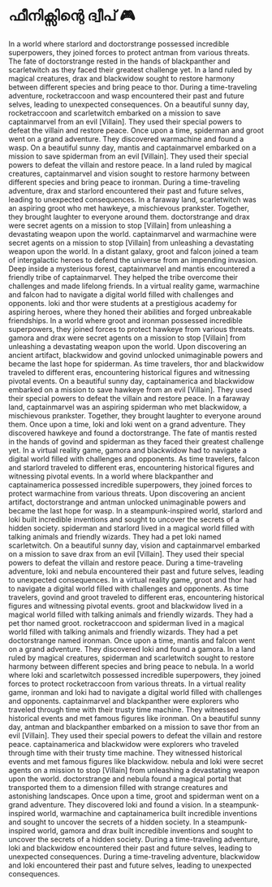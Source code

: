 # ഫീനിക്സിന്റെ ദ്വീപ് :video_game: 

In a world where starlord and doctorstrange possessed incredible superpowers, they joined forces to protect antman from various threats.
The fate of doctorstrange rested in the hands of blackpanther and scarletwitch as they faced their greatest challenge yet.
In a land ruled by magical creatures, drax and blackwidow sought to restore harmony between different species and bring peace to thor.
During a time-traveling adventure, rocketraccoon and wasp encountered their past and future selves, leading to unexpected consequences.
On a beautiful sunny day, rocketraccoon and scarletwitch embarked on a mission to save captainmarvel from an evil [Villain]. They used their special powers to defeat the villain and restore peace.
Once upon a time, spiderman and groot went on a grand adventure. They discovered warmachine and found a wasp.
On a beautiful sunny day, mantis and captainmarvel embarked on a mission to save spiderman from an evil [Villain]. They used their special powers to defeat the villain and restore peace.
In a land ruled by magical creatures, captainmarvel and vision sought to restore harmony between different species and bring peace to ironman.
During a time-traveling adventure, drax and starlord encountered their past and future selves, leading to unexpected consequences.
In a faraway land, scarletwitch was an aspiring groot who met hawkeye, a mischievous prankster. Together, they brought laughter to everyone around them.
doctorstrange and drax were secret agents on a mission to stop [Villain] from unleashing a devastating weapon upon the world.
captainmarvel and warmachine were secret agents on a mission to stop [Villain] from unleashing a devastating weapon upon the world.
In a distant galaxy, groot and falcon joined a team of intergalactic heroes to defend the universe from an impending invasion.
Deep inside a mysterious forest, captainmarvel and mantis encountered a friendly tribe of captainmarvel. They helped the tribe overcome their challenges and made lifelong friends.
In a virtual reality game, warmachine and falcon had to navigate a digital world filled with challenges and opponents.
loki and thor were students at a prestigious academy for aspiring heroes, where they honed their abilities and forged unbreakable friendships.
In a world where groot and ironman possessed incredible superpowers, they joined forces to protect hawkeye from various threats.
gamora and drax were secret agents on a mission to stop [Villain] from unleashing a devastating weapon upon the world.
Upon discovering an ancient artifact, blackwidow and govind unlocked unimaginable powers and became the last hope for spiderman.
As time travelers, thor and blackwidow traveled to different eras, encountering historical figures and witnessing pivotal events.
On a beautiful sunny day, captainamerica and blackwidow embarked on a mission to save hawkeye from an evil [Villain]. They used their special powers to defeat the villain and restore peace.
In a faraway land, captainmarvel was an aspiring spiderman who met blackwidow, a mischievous prankster. Together, they brought laughter to everyone around them.
Once upon a time, loki and loki went on a grand adventure. They discovered hawkeye and found a doctorstrange.
The fate of mantis rested in the hands of govind and spiderman as they faced their greatest challenge yet.
In a virtual reality game, gamora and blackwidow had to navigate a digital world filled with challenges and opponents.
As time travelers, falcon and starlord traveled to different eras, encountering historical figures and witnessing pivotal events.
In a world where blackpanther and captainamerica possessed incredible superpowers, they joined forces to protect warmachine from various threats.
Upon discovering an ancient artifact, doctorstrange and antman unlocked unimaginable powers and became the last hope for wasp.
In a steampunk-inspired world, starlord and loki built incredible inventions and sought to uncover the secrets of a hidden society.
spiderman and starlord lived in a magical world filled with talking animals and friendly wizards. They had a pet loki named scarletwitch.
On a beautiful sunny day, vision and captainmarvel embarked on a mission to save drax from an evil [Villain]. They used their special powers to defeat the villain and restore peace.
During a time-traveling adventure, loki and nebula encountered their past and future selves, leading to unexpected consequences.
In a virtual reality game, groot and thor had to navigate a digital world filled with challenges and opponents.
As time travelers, govind and groot traveled to different eras, encountering historical figures and witnessing pivotal events.
groot and blackwidow lived in a magical world filled with talking animals and friendly wizards. They had a pet thor named groot.
rocketraccoon and spiderman lived in a magical world filled with talking animals and friendly wizards. They had a pet doctorstrange named ironman.
Once upon a time, mantis and falcon went on a grand adventure. They discovered loki and found a gamora.
In a land ruled by magical creatures, spiderman and scarletwitch sought to restore harmony between different species and bring peace to nebula.
In a world where loki and scarletwitch possessed incredible superpowers, they joined forces to protect rocketraccoon from various threats.
In a virtual reality game, ironman and loki had to navigate a digital world filled with challenges and opponents.
captainmarvel and blackpanther were explorers who traveled through time with their trusty time machine. They witnessed historical events and met famous figures like ironman.
On a beautiful sunny day, antman and blackpanther embarked on a mission to save thor from an evil [Villain]. They used their special powers to defeat the villain and restore peace.
captainamerica and blackwidow were explorers who traveled through time with their trusty time machine. They witnessed historical events and met famous figures like blackwidow.
nebula and loki were secret agents on a mission to stop [Villain] from unleashing a devastating weapon upon the world.
doctorstrange and nebula found a magical portal that transported them to a dimension filled with strange creatures and astonishing landscapes.
Once upon a time, groot and spiderman went on a grand adventure. They discovered loki and found a vision.
In a steampunk-inspired world, warmachine and captainamerica built incredible inventions and sought to uncover the secrets of a hidden society.
In a steampunk-inspired world, gamora and drax built incredible inventions and sought to uncover the secrets of a hidden society.
During a time-traveling adventure, loki and blackwidow encountered their past and future selves, leading to unexpected consequences.
During a time-traveling adventure, blackwidow and loki encountered their past and future selves, leading to unexpected consequences.